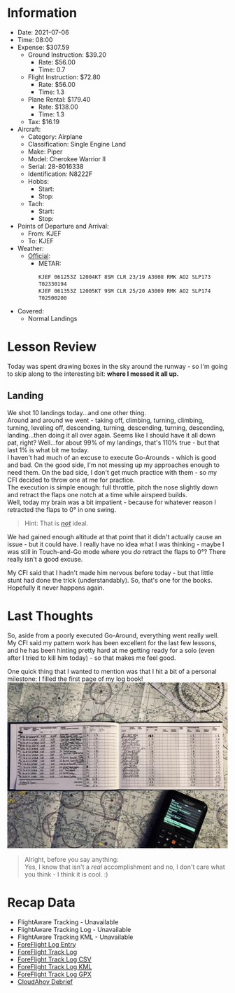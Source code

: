 # Information
- Date: 2021-07-06
- Time: 08:00
- Expense: $307.59
	- Ground Instruction: $39.20
		- Rate: $56.00
		- Time: 0.7
	- Flight Instruction: $72.80
		- Rate: $56.00
		- Time: 1.3
	- Plane Rental: $179.40
		- Rate: $138.00
		- Time: 1.3
	- Tax: $16.19
- Aircraft:
	- Category: Airplane
	- Classification: Single Engine Land
	- Make: Piper
	- Model: Cherokee Warrior II
	- Serial: 28-8016338
	- Identification: N8222F
	- Hobbs: 
		- Start: 
		- Stop: 
	- Tach: 
		- Start: 
		- Stop: 
- Points of Departure and Arrival:
	- From: KJEF
	- To: KJEF
- Weather:
	- [Official](http://aviationwxchartsarchive.com/product/metar):
		- METAR: 
			```
			KJEF 061253Z 12004KT 8SM CLR 23/19 A3008 RMK AO2 SLP173 T02330194
			KJEF 061353Z 12005KT 9SM CLR 25/20 A3009 RMK AO2 SLP174 T02500200
			```
- Covered:
	- Normal Landings
# Lesson Review
Today was spent drawing boxes in the sky around the runway - so I'm going to skip along to the interesting bit: **where I messed it all up.**
## Landing
We shot 10 landings today...and one other thing.<br />
Around and around we went - taking off, climbing, turning, climbing, turning, leveling off, descending, turning, descending, turning, descending, landing...then doing it all over again.  Seems like I should have it all down pat, right?  Well...for about 99% of my landings, that's 110% true - but that last 1% is what bit me today.<br />
I haven't had much of an excuse to execute Go-Arounds - which is good and bad.  On the good side, I'm not messing up my approaches enough to need them. On the bad side, I don't get much practice with them - so my CFI decided to throw one at me for practice.<br />
The execution is simple enough: full throttle, pitch the nose slightly down and retract the flaps one notch at a time while airspeed builds.<br />
Well, today my brain was a bit impatient - because for whatever reason I retracted the flaps to 0° in one swing.

> Hint: That is ***<u>not</u>*** ideal.

We had gained enough altitude at that point that it didn't actually cause an issue - but it could have. I really have no idea what I was thinking - maybe I was still in Touch-and-Go mode where you *do* retract the flaps to 0°? There really isn't a good excuse.

My CFI said that I hadn't made him nervous before today - but that little stunt had done the trick (understandably).  So, that's one for the books.  Hopefully it never happens again.
# Last Thoughts
So, aside from a poorly executed Go-Around, everything went really well.  My CFI said my pattern work has been excellent for the last few lessons, and he has been hinting pretty hard at me getting ready for a solo (even after I tried to kill him today) - so that makes me feel good.

One quick thing that I wanted to mention was that I hit a bit of a personal milestone: I filled the first page of my log book!
![IMG](./supportData/2021-07-06.other.logbookPage1.jpg)
> Alright, before you say anything:<br />
Yes, I know that isn't a *real* accomplishment and no, I don't care what you think - I think it is cool. :)<br />
# Recap Data
- FlightAware Tracking - Unavailable
- FlightAware Tracking Log - Unavailable
- FlightAware Tracking KML - Unavailable
- [ForeFlight Log Entry](https://plan.foreflight.com/summary/9dac9503a8a241b1a5ca4b4ef3248775)
- [ForeFlight Track Log](https://plan.foreflight.com/s/track/9FB5F564-9CF4-4EF8-9691-462550337EBE)
- [ForeFlight Track Log CSV](./supportData/2021-07-06.foreflight.tracklog.csv)
- [ForeFlight Track Log KML](./supportData/2021-07-06.foreflight.tracklog.kml)
- [ForeFlight Track Log GPX](./supportData/2021-07-06.foreflight.tracklog.gpx)
- [CloudAhoy Debrief](https://www.cloudahoy.com/debrief/?key=foaSc3pGW0urYZtSU)